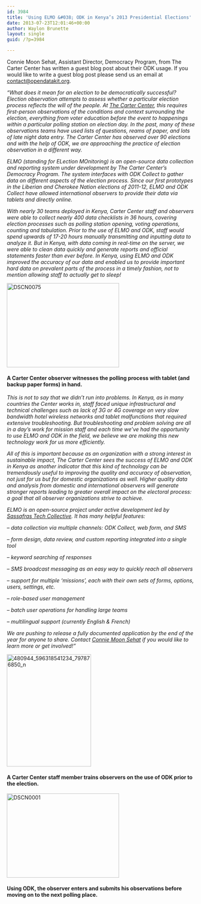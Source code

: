 ```yaml
---
id: 3984
title: 'Using ELMO &#038; ODK in Kenya’s 2013 Presidential Elections'
date: 2013-07-23T12:01:46+00:00
author: Waylon Brunette
layout: single
guid: /?p=3984

---
```

Connie Moon Sehat, Assistant Director, Democracy Program, from The Carter Center has written a guest blog post about their ODK usage. If you would like to write a guest blog post please send us an email at <contact@opendatakit.org>.

_“What does it mean for an election to be democratically successful? Election observation attempts to assess whether a particular election process reflects the will of the people. At [The Carter Center](http://www.cartercenter.org), this requires first-person observations of the conditions and context surrounding the election, everything from voter education before the event to happenings within a particular polling station on election day. In the past, many of these observations teams have used lists of questions, reams of paper, and lots of late night data entry. The Carter Center has observed over 90 elections and with the help of ODK, we are approaching the practice of election observation in a different way._

_ELMO (standing for ELection MOnitoring) is an open-source data collection and reporting system under development by The Carter Center’s Democracy Program. The system interfaces with ODK Collect to gather data on different aspects of the election process. Since our first prototypes in the Liberian and Cherokee Nation elections of 2011-12, ELMO and ODK Collect have allowed international observers to provide their data via tablets and directly online._

_With nearly 30 teams deployed in Kenya, Carter Center staff and observers were able to collect nearly 400 data checklists in 36 hours, covering election processes such as polling station opening, voting operations, counting and tabulation. Prior to the use of ELMO and ODK, staff would spend upwards of 17-20 hours manually transmitting and inputting data to analyze it. But in Kenya, with data coming in real-time on the server, we were able to clean data quickly and generate reports and official statements faster than ever before. In Kenya, using ELMO and ODK improved the accuracy of our data and enabled us to provide important hard data on prevalent parts of the process in a timely fashion, not to mention allowing staff to actually get to sleep!_

[<img class="alignnone size-medium wp-image-3992" alt="DSCN0075" src="/assets/wp-content/uploads/2013/07/DSCN0075-300x225.jpg" width="300" height="225" srcset="/assets/wp-content/uploads/2013/07/DSCN0075-300x225.jpg 300w, /assets/wp-content/uploads/2013/07/DSCN0075-768x576.jpg 768w, /assets/wp-content/uploads/2013/07/DSCN0075-1024x768.jpg 1024w" sizes="(max-width: 300px) 100vw, 300px" />](/assets/wp-content/uploads/2013/07/DSCN0075.jpg)

#### A Carter Center observer witnesses the polling process with tablet (and backup paper forms) in hand.

_This is not to say that we didn’t run into problems. In Kenya, as in many countries the Center works in, staff faced unique infrastructural and technical challenges such as lack of 3G or 4G coverage on very slow bandwidth hotel wireless networks and tablet malfunctions that required extensive troubleshooting. But troubleshooting and problem solving are all in a day’s work for mission staff and each time we’ve had the opportunity to use ELMO and ODK in the field, we believe we are making this new technology work for us more efficiently._

_All of this is important because as an organization with a strong interest in sustainable impact, The Carter Center sees the success of ELMO and ODK in Kenya as another indicator that this kind of technology can be tremendously useful to improving the quality and accuracy of observation, not just for us but for domestic organizations as well. Higher quality data and analysis from domestic and international observers will generate stronger reports leading to greater overall impact on the electoral process: a goal that all observer organizations strive to achieve._

_ELMO is an open-source project under active development led by [Sassafras Tech Collective](http://www.sassafrastech.com/). It has many helpful features:_

_&#8211; data collection via multiple channels: ODK Collect, web form, and SMS_
  
 _&#8211; form design, data review, and custom reporting integrated into a single tool_
  
 _&#8211; keyword searching of responses_
  
 _&#8211; SMS broadcast messaging as an easy way to quickly reach all observers_
  
 _&#8211; support for multiple ‘missions’, each with their own sets of forms, options, users, settings, etc._
  
 _&#8211; role-based user management_
  
 _&#8211; batch user operations for handling large teams_
  
 _&#8211; multilingual support (currently English & French)_

_We are pushing to release a fully documented application by the end of the year for anyone to share. Contact [Connie Moon Sehat](mailto:connie.moon.sehat@emory.edu) if you would like to learn more or get involved!”_

[<img class="alignnone size-medium wp-image-3990" alt="480944_596318541234_797876850_n" src="/assets/wp-content/uploads/2013/07/480944_596318541234_797876850_n-225x300.jpg" width="225" height="300" srcset="/assets/wp-content/uploads/2013/07/480944_596318541234_797876850_n-225x300.jpg 225w, /assets/wp-content/uploads/2013/07/480944_596318541234_797876850_n.jpg 720w" sizes="(max-width: 225px) 100vw, 225px" />](/assets/wp-content/uploads/2013/07/480944_596318541234_797876850_n.jpg)

#### A Carter Center staff member trains observers on the use of ODK prior to the election.

[<img class="alignnone size-medium wp-image-3991" alt="DSCN0001" src="/assets/wp-content/uploads/2013/07/DSCN0001-300x225.jpg" width="300" height="225" srcset="/assets/wp-content/uploads/2013/07/DSCN0001-300x225.jpg 300w, /assets/wp-content/uploads/2013/07/DSCN0001-768x576.jpg 768w, /assets/wp-content/uploads/2013/07/DSCN0001-1024x768.jpg 1024w" sizes="(max-width: 300px) 100vw, 300px" />](/assets/wp-content/uploads/2013/07/DSCN0001.jpg)

#### Using ODK, the observer enters and submits his observations before moving on to the next polling place.
